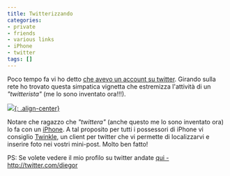 ```yaml
---
title: Twitterizzando
categories:
- private
- friends
- various links
- iPhone
- twitter
tags: []
---
```

Poco tempo fa vi ho detto [che avevo un account su
twitter]({{site.url}}/2008/04/03/twitter-cosa-sto-facendo/
"{{site.url}}/2008/04/03/twitter-cosa-sto-facendo/" ). Girando sulla
rete ho trovato questa simpatica vignetta che estremizza l'attività di un
_"twitterista"_ (me lo sono inventato ora!!!).

[![]({{site.url}}/images/twitter-cartoon.jpg){: .align-center}]({{site.url}}/images/twitter-cartoon.jpg "{{site.url}}/images/twitter-cartoon.jpg" )

Notare che ragazzo che _"twittera"_ (anche questo me lo sono inventato ora) lo
fa con un [iPhone](http://www.apple.com/iphone/ "http://www.apple.com/iphone/"
). A tal proposito per tutti i possessori di iPhone vi consiglio
[Twinkle](http://blog.wired.com/gadgets/2008/04/twinkle-twinkle.html
"http://blog.wired.com/gadgets/2008/04/twinkle-twinkle.html" ), un client per
twitter che vi permette di localizzarvi e inserire foto nei vostri mini-post.
Molto ben fatto!

PS: Se volete vedere il mio profilo su twitter andate [qui -
http://twitter.com/diegor ](http://twitter.com/diegor
"http://twitter.com/diegor" )

